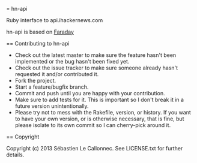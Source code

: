 = hn-api

Ruby interface to api.ihackernews.com

hn-api is based on [Faraday](http://rubydoc.info/gems/faraday/0.8.4/frames)

== Contributing to hn-api
 
* Check out the latest master to make sure the feature hasn't been implemented or the bug hasn't been fixed yet.
* Check out the issue tracker to make sure someone already hasn't requested it and/or contributed it.
* Fork the project.
* Start a feature/bugfix branch.
* Commit and push until you are happy with your contribution.
* Make sure to add tests for it. This is important so I don't break it in a future version unintentionally.
* Please try not to mess with the Rakefile, version, or history. If you want to have your own version, or is otherwise necessary, that is fine, but please isolate to its own commit so I can cherry-pick around it.

== Copyright

Copyright (c) 2013 Sébastien Le Callonnec. See LICENSE.txt for
further details.

